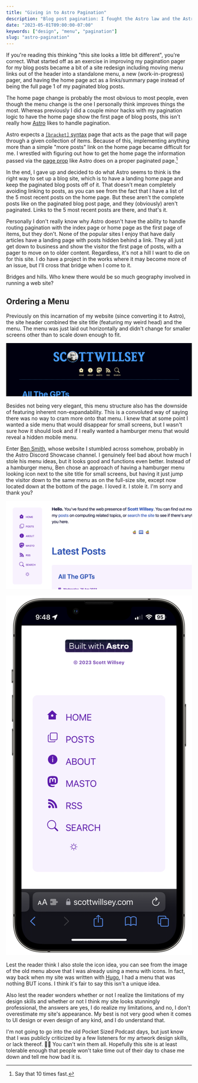 ```yaml
---
title: "Giving in to Astro Pagination"
description: "Blog post pagination: I fought the Astro law and the Astro law won."
date: "2023-05-01T09:00:00-07:00"
keywords: ["design", "menu", "pagination"]
slug: "astro-pagination"
---
```


If you're reading this thinking "this site looks a little bit different", you're correct. What started off as an exercise in improving my pagination pager for my blog posts became a bit of a site redesign including moving menu links out of the header into a standalone menu, a new (work-in-progress) pager, and having the home page act as a links/summary page instead of being the full page 1 of my paginated blog posts.

The home page change is probably the most obvious to most people, even though the menu change is the one I personally think improves things the most. Whereas previously I did a couple minor hacks with my pagination logic to have the home page show the first page of blog posts, this isn't really how [Astro](https://astro.build) likes to handle pagination.

Astro expects a [`[bracket]` syntax](https://docs.astro.build/en/core-concepts/routing/#pagination) page that acts as the page that will page through a given collection of items. Because of this, implementing anything more than a simple "more posts" link on the home page became difficult for me. I wrestled with figuring out how to get the home page the information passed via the [page prop](https://docs.astro.build/en/core-concepts/routing/#the-page-prop) like Astro does on a proper paginated page.[^1]

In the end, I gave up and decided to do what Astro seems to think is the right way to set up a blog site, which is to have a landing home page and keep the paginated blog posts off of it. That doesn't mean completely avoiding linking to posts, as you can see from the fact that I have a list of the 5 most recent posts on the home page. But these aren't the complete posts like on the paginated blog post page, and they (obviously) aren't paginated. Links to the 5 most recent posts are there, and that's it.

Personally I don't really know why Astro doesn't have the ability to handle routing pagination with the index page or home page as the first page of items, but they don't. None of the popular sites I enjoy that have daily articles have a landing page with posts hidden behind a link. They all just get down to business and show the visitor the first page of posts, with a pager to move on to older content. Regardless, it's not a hill I want to die on for this site. I do have a project in the works where it may become more of an issue, but I'll cross that bridge when I come to it.

Bridges and hills. Who knew there would be so much geography involved in running a web site?

## Ordering a Menu

Previously on this incarnation of my website (since converting it to Astro), the site header combined the site title (featuring my weird head) and the menu. The menu was just laid out horizontally and didn't change for smaller screens other than to scale down enough to fit.

[![The old site menu](../../assets/images/posts/MenuOld-3E56C990-7E39-4697-A776-5214ED13CCAE.png)](/images/posts/MenuOld-3E56C990-7E39-4697-A776-5214ED13CCAE.png)

Besides not being very elegant, this menu structure also has the downside of featuring inherent non-expandability. This is a convoluted way of saying there was no way to cram more onto that menu. I knew that at some point I wanted a side menu that would disappear for small screens, but I wasn't sure how it should look and if I really wanted a hamburger menu that would reveal a hidden mobile menu.

Enter [Ben Smith](https://bensmith.sh), whose website I stumbled across somehow, probably in the Astro Discord Showcase channel. I genuinely feel bad about how much I stole his menu ideas, but it looks good and functions even better. Instead of a hamburger menu, Ben chose an approach of having a hamburger menu looking icon next to the site title for small screens, but having it just jump the visitor down to the same menu as on the full-size site, except now located down at the bottom of the page. I loved it. I stole it. I'm sorry and thank you?

[![Side menu in full-size site view](../../assets/images/posts/MenuNew-3E56C990-7E39-4697-A776-5214ED13CCAE.png)](/images/posts/MenuNew-3E56C990-7E39-4697-A776-5214ED13CCAE.png)

[![Menu moved to the bottom of the page in responsive mode](../../assets/images/posts/MenuResponsive-3E56C990-7E39-4697-A776-5214ED13CCAE.png)](/images/posts/MenuResponsive-3E56C990-7E39-4697-A776-5214ED13CCAE.png)

Lest the reader think I also stole the icon idea, you can see from the image of the old menu above that I was already using a menu with icons. In fact, way back when my site was written with [Hugo](https://gohugo.io), I had a menu that was nothing BUT icons. I think it's fair to say this isn't a unique idea.

Also lest the reader wonders whether or not I realize the limitations of my design skills and whether or not I think my site looks stunningly professional, the answers are yes, I do realize my limitations, and no, I don't overestimate my site's appearance. My best is not very good when it comes to UI design or even design of any kind, and I do understand that.

I'm not going to go into the old Pocket Sized Podcast days, but just know that I was publicly criticized by a few listeners for my artwork design skills, or lack thereof. 🤷‍♂️ You can't win them all. Hopefully this site is at least tolerable enough that people won't take time out of their day to chase me down and tell me how bad it is.

[^1]: Say that 10 times fast.
